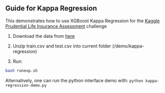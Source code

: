 Guide for Kappa Regression
--------

This demonstrates how to use XGBoost Kappa Regression for the [Kaggle Prudential Life Insurance Assessment](https://www.kaggle.com/c/prudential-life-insurance-assessment) challenge

1. Download the data from [here](https://www.kaggle.com/c/prudential-life-insurance-assessment/data)

2. Unzip train.csv and test.csv into current folder (/demo/kappa-regression)

3. Run:

```bash
bash runexp.sh
```


Alternatively, one can run the python interface demo with: ```python kappa-regression-demo.py```